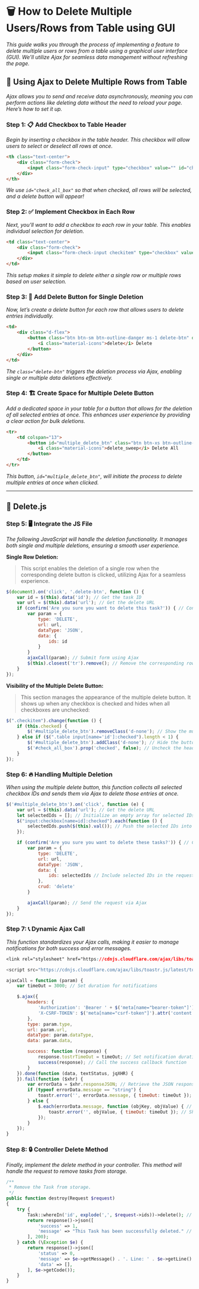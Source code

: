# 🗑️ How to Delete Multiple Users/Rows from Table using GUI

*This guide walks you through the process of implementing a feature to delete multiple users or rows from a table using a graphical user interface (GUI). We’ll utilize Ajax for seamless data management without refreshing the page.*

## 🚀 Using Ajax to Delete Multiple Rows from Table

*Ajax allows you to send and receive data asynchronously, meaning you can perform actions like deleting data without the need to reload your page. Here’s how to set it up.*

### Step 1: 📋 Add Checkbox to Table Header

*Begin by inserting a checkbox in the table header. This checkbox will allow users to select or deselect all rows at once.*

```html
<th class="text-center">
    <div class="form-check">
        <input class="form-check-input" type="checkbox" value="" id="check_all_box" />
    </div>
</th>
```

*We use `id="check_all_box"` so that when checked, all rows will be selected, and a delete button will appear!*

### Step 2: ✅ Implement Checkbox in Each Row

*Next, you’ll want to add a checkbox to each row in your table. This enables individual selection for deletion.*

```html
<td class="text-center">
    <div class="form-check">
        <input class="form-check-input checkitem" type="checkbox" value="{{ $item->id }}" name="id" />
    </div>
</td>
```

*This setup makes it simple to delete either a single row or multiple rows based on user selection.*

### Step 3: 🥳 Add Delete Button for Single Deletion

*Now, let’s create a delete button for each row that allows users to delete entries individually.*

```html
<td>
    <div class="d-flex">
        <button class="btn btn-sm btn-outline-danger ms-1 delete-btn" data-url="{{ route('url.to.destroy', $item->id) }}" data-id="{{ $item->id }}">
            <i class="material-icons">delete</i> Delete
        </button>
    </div>
</td>
```

*The `class="delete-btn"` triggers the deletion process via Ajax, enabling single or multiple data deletions effectively.*

### Step 4: 🏗️ Create Space for Multiple Delete Button

*Add a dedicated space in your table for a button that allows for the deletion of all selected entries at once. This enhances user experience by providing a clear action for bulk deletions.*

```html
<tr>
    <td colspan="13">
        <button id="multiple_delete_btn" class="btn btn-xs btn-outline-danger mr-2 d-none" type="submit" data-url="{{ route('api-item.destroy', 1) }}">
            <i class="material-icons">delete_sweep</i> Delete All
        </button>
    </td>
</tr>
```

*This button, `id="multiple_delete_btn"`, will initiate the process to delete multiple entries at once when clicked.*

---

## 📜 Delete.js

### Step 5: 🖥️ Integrate the JS File

*The following JavaScript will handle the deletion functionality. It manages both single and multiple deletions, ensuring a smooth user experience.*

**Single Row Deletion:**
>This script enables the deletion of a single row when the corresponding delete button is clicked, utilizing Ajax for a seamless experience.

```js
$(document).on('click', '.delete-btn', function () {
    var id = $(this).data('id'); // Get the task ID
    var url = $(this).data('url'); // Get the delete URL
    if (confirm('Are you sure you want to delete this task?')) { // Confirm deletion
        var param = {
            type: 'DELETE',
            url: url,
            dataType: 'JSON',
            data: {
                ids: id
            }
        }
        ajaxCall(param); // Submit form using Ajax
        $(this).closest('tr').remove(); // Remove the corresponding row from the table
    }
});
```

**Visibility of the Multiple Delete Button:**
>This section manages the appearance of the multiple delete button. It shows up when any checkbox is checked and hides when all checkboxes are unchecked:

```js
$(".checkitem").change(function () {
    if (this.checked) {
        $('#multiple_delete_btn').removeClass('d-none'); // Show the multiple delete button
    } else if ($(".table input[name='id']:checked").length < 1) {
        $('#multiple_delete_btn').addClass('d-none'); // Hide the button if no checkboxes are checked
        $('#check_all_box').prop('checked', false); // Uncheck the header checkbox
    }
});
```

### Step 6: 🔥 Handling Multiple Deletion

*When using the multiple delete button, this function collects all selected checkbox IDs and sends them via Ajax to delete those entries at once.*

```js
$('#multiple_delete_btn').on('click', function (e) {
    var url = $(this).data('url'); // Get the delete URL
    let selectedIds = []; // Initialize an empty array for selected IDs
    $("input:checkbox[name=id]:checked").each(function () {
        selectedIds.push($(this).val()); // Push the selected IDs into the array
    });

    if (confirm('Are you sure you want to delete these tasks?')) { // Confirm deletion
        var param = {
            type: 'DELETE',
            url: url,
            dataType: 'JSON',
            data: {
                ids: selectedIds // Include selected IDs in the request
            },
            crud: 'delete'
        }

        ajaxCall(param); // Send the request via Ajax
    }
});
```

### Step 7: 📞 Dynamic Ajax Call

*This function standardizes your Ajax calls, making it easier to manage notifications for both success and error messages.*

```css
<link rel="stylesheet" href="https://cdnjs.cloudflare.com/ajax/libs/toastr.js/latest/css/toastr.min.css" />
```

```js
<script src="https://cdnjs.cloudflare.com/ajax/libs/toastr.js/latest/toastr.min.js"></script>
```

```js
ajaxCall = function (param) {
    var timeOut = 3000; // Set duration for notifications

    $.ajax({
        headers: {
            'Authorization': 'Bearer ' + $('meta[name="bearer-token"]').attr('content'), // Add Laravel bearer token
            'X-CSRF-TOKEN': $('meta[name="csrf-token"]').attr('content') // Include Laravel CSRF token
        },
        type: param.type,
        url: param.url,
        dataType: param.dataType,
        data: param.data,

        success: function (response) {
            response.tostrTimeOut = timeOut; // Set notification duration
            success(response); // Call the success callback function
        }
    }).done(function (data, textStatus, jqXHR) {
    }).fail(function ($xhr) {
        var errorData = $xhr.responseJSON; // Retrieve the JSON response
        if (typeof errorData.message == "string") {
            toastr.error('', errorData.message, { timeOut: timeOut }); // Display error message
        } else {
            $.each(errorData.message, function (objKey, objValue) { // Handle multiple error messages
                toastr.error('', objValue, { timeOut: timeOut }); // Show each error message
            });
        }
    });
}
```

### Step 8: 🔒 Controller Delete Method

*Finally, implement the delete method in your controller. This method will handle the request to remove tasks from storage.*

```php
/**
 * Remove the Task from storage.
 */
public function destroy(Request $request)
{
    try {
        Task::whereIn('id', explode(',', $request->ids))->delete(); // Delete tasks from storage
        return response()->json([
            'success' => 1,
            'message' => "This Task has been successfully deleted." // Success message
        ], 200);
    } catch (\Exception $e) {
        return response()->json([
            'status' => 0,
            'message' => $e->getMessage() . '. Line: ' . $e->getLine() . '. File: ' . $e->getFile(), // Detailed error message
            'data' => [],
        ], $e->getCode());
    }
}
```
